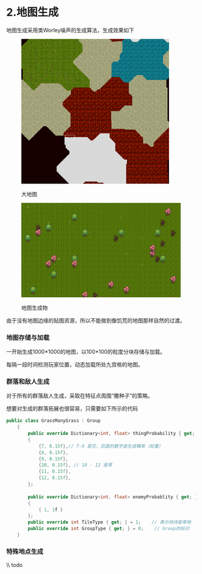 # 2.地图生成

地图生成采用类Worley噪声的生成算法，生成效果如下

<figure><img src="../.gitbook/assets/image (6) (1) (1).png" alt=""><figcaption><p>大地图</p></figcaption></figure>

<figure><img src="../.gitbook/assets/image (7) (1) (1).png" alt=""><figcaption><p>地图生成物</p></figcaption></figure>

由于没有地图边缘的贴图资源，所以不能做到像饥荒的地图那样自然的过渡。

### 地图存储与加载

一开始生成1000\*1000的地图，以100\*100的粒度分块存储与加载。

每隔一段时间检测玩家位置，动态加载所处九宫格的地图。

### 群落和敌人生成

对于所有的群落敌人生成，采取在特征点周围“撒种子”的策略。

想要对生成的群落拓展也很容易，只需要如下所示的代码



```csharp
public class GrassManyGrass : Group
    {
        public override Dictionary<int, float> thingProbability { get; } = new Dictionary<int, float>
        {
            {7, 0.15f},// 7-9 是花，后面的数字是生成概率（权重）
            {8, 0.15f},
            {9, 0.15f},
            {10, 0.15f}, // 10 - 12 是草
            {11, 0.15f},
            {12, 0.15f},
        };

        public override Dictionary<int, float> enemyProbablity { get; } = new Dictionary<int, float>()
        {
            { 1, 1f }
        };
        public override int TileType { get; } = 1;    // 表示地块是草地
        public override int GroupType { get; } = 0;    // Group的标识
    }
```

### 特殊地点生成

\\\ todo
